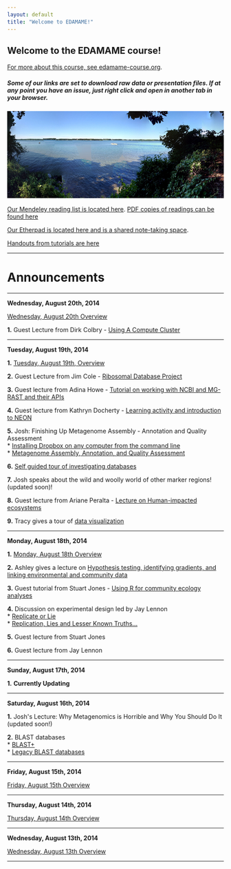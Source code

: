 ```yaml
---
layout: default
title: "Welcome to EDAMAME!"
---
```


## Welcome to the EDAMAME course!

[For more about this course, see edamame-course.org](http://edamame-course.org).

##### Some of our links are set to download raw data or presentation files. If at any point you have an issue, just right click and open in another tab in your browser.

![edamame header image](img/gull_lake.jpg)

[Our Mendeley reading list is located here](http://www.mendeley.com/groups/4688421/edamame/). [PDF copies of readings can be found here](https://github.com/edamame-course/docs/tree/gh-pages/extra/PDFs)

[Our Etherpad is located here and is a shared note-taking space](https://edamame.etherpad.mozilla.org/1).

[Handouts from tutorials are here](https://github.com/edamame-course/docs/tree/gh-pages/extra/Handouts)

-------------------------------------------------------------------------------------

# Announcements

-------------------------------------------------------------------------------------

**Wednesday, August 20th, 2014**

[Wednesday, August 20th Overview](https://edamame-course.github.io/docs/august_20.html)

**1.** Guest Lecture from Dirk Colbry - [Using A Compute Cluster](https://edamame-course.github.io/docs/extra/Presentations/2014-08-20_Cluster_Computing_EDAMAME.pdf?raw=true)

-------------------------------------------------------------------------------------

**Tuesday, August 19th, 2014**

**1.** [Tuesday, August 19th, Overview](https://edamame-course.github.io/docs/august_19.html)

**2.** Guest Lecture from Jim Cole - [Ribosomal Database Project](https://github.com/edamame-course/docs/blob/gh-pages/extra/Presentations/2014-08-19-Cole_EDAMAME_2014.pdf?raw=true)

**3.** Guest lecture from Adina Howe - [Tutorial on working with NCBI and MG-RAST and their APIs](http://adina-howe.readthedocs.org/en/latest/)

**4.** Guest lecture from Kathryn Docherty - [Learning activity and introduction to NEON](https://github.com/edamame-course/docs/blob/gh-pages/extra/Presentations/2014-08-19-Docherty_NEON.pdf?raw=true)

**5.** Josh: Finishing Up Metagenome Assembly - Annotation and Quality Assessment  
		* [Installing Dropbox on any computer from the command   line](https://edamame-course.github.io/docs/using_dropbox_on_your_ec2_machine.html)  
		* [Metagenome Assembly, Annotation, and Quality   Assessment](https://edamame-course.github.io/docs/metagenome_assembly_and_annotation.html)  

**6.** [Self guided tour of investigating databases](https://edamame-course.github.io/docs/database_questions.html)

**7.** Josh speaks about the wild and woolly world of other marker regions! (updated soon)!

**8.** Guest lecture from Ariane Peralta - [Lecture on Human-impacted ecosystems](https://github.com/edamame-course/docs/blob/gh-pages/extra/Presentations/2014-08-19-Peralta.pdf?raw=true)

**9.** Tracy gives a tour of [data visualization](https://github.com/edamame-course/docs/blob/gh-pages/extra/Presentations/2014-08-20-metagenomic_visualization.pdf?raw=true)


-------------------------------------------------------------------------------------

**Monday, August 18th, 2014**

**1.** [Monday, August 18th Overview](https://edamame-course.github.io/docs/august_18.html)

**2.** Ashley gives a lecture on [Hypothesis testing, identifying gradients, and linking environmental and community data](https://github.com/edamame-course/docs/blob/gh-pages/extra/Presentations/2014-08-18-AM_Ashley_Lecture4.pdf?raw=true)

**3.** Guest tutorial from Stuart Jones - [Using R for community ecology analyses](https://edamame-course.github.io/docs/introduction_to_R_SEJones.html)

**4.** Discussion on experimental design led by Jay Lennon  
	* [Replicate or Lie](https://github.com/edamame-course/docs/blob/gh-pages/extra/PDFs/Prosser_EM_2010.pdf?raw=true)  
	* [Replication, Lies and Lesser Known Truths...](https://github.com/edamame-course/docs/blob/gh-pages/extra/PDFs/Lennon_EM_2011.pdf?raw=true)  

**5.** Guest lecture from Stuart Jones

**6.** Guest lecture from Jay Lennon


-------------------------------------------------------------------------------------

**Sunday, August 17th, 2014**

**1.**  **Currently Updating**  

-------------------------------------------------------------------------------------

**Saturday, August 16th, 2014**  

**1.**  Josh's Lecture: Why Metagenomics is Horrible and Why You Should Do It (updated soon!)

**2.**  BLAST databases  
	* [BLAST+](https://edamame-course.github.io/docs/2014-08-16-running_blast_from_command_line.html)  
	* [Legacy BLAST databases](https://edamame-course.github.io/docs/2014-08-16-legacy_blast_db.html)  

-------------------------------------------------------------------------------------

**Friday, August 15th, 2014**

[Friday, August 15th Overview](https://edamame-course.github.io/docs/august_15.html)

-------------------------------------------------------------------------------------

**Thursday, August 14th, 2014**

[Thursday, August 14th Overview](https://edamame-course.github.io/docs/august_14.html)

-------------------------------------------------------------------------------------

**Wednesday, August 13th, 2014**

[Wednesday, August 13th Overview](https://edamame-course.github.io/docs/august_13.html)

-------------------------------------------------------------------------------------
